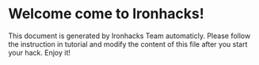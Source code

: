 # Welcome come to Ironhacks!

This document is generated by Ironhacks Team automaticly. Please follow the instruction in tutorial and modify the content of this file after you start your hack. Enjoy it!
